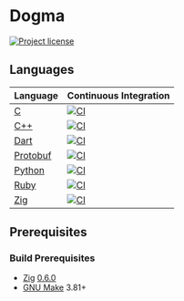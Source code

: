 # Dogma

[![Project license](https://img.shields.io/badge/license-Public%20Domain-blue.svg)](https://unlicense.org)

## Languages

Language        | Continuous Integration
:-------------- | :-------------------------------------------------------------
[C][]           | [![CI](https://github.com/dogmatists/dogma.c/workflows/Continuous%20integration/badge.svg)](https://github.com/dogmatists/dogma.c/actions?query=workflow%3A%22Continuous+integration%22)
[C++][]         | [![CI](https://github.com/dogmatists/dogma.cpp/workflows/Continuous%20integration/badge.svg)](https://github.com/dogmatists/dogma.cpp/actions?query=workflow%3A%22Continuous+integration%22)
[Dart][]        | [![CI](https://github.com/dogmatists/dogma.dart/workflows/Continuous%20integration/badge.svg)](https://github.com/dogmatists/dogma.dart/actions?query=workflow%3A%22Continuous+integration%22)
[Protobuf][]    | [![CI](https://github.com/dogmatists/dogma.pb/workflows/Continuous%20integration/badge.svg)](https://github.com/dogmatists/dogma.pb/actions?query=workflow%3A%22Continuous+integration%22)
[Python][]      | [![CI](https://github.com/dogmatists/dogma.py/workflows/Continuous%20integration/badge.svg)](https://github.com/dogmatists/dogma.py/actions?query=workflow%3A%22Continuous+integration%22)
[Ruby][]        | [![CI](https://github.com/dogmatists/dogma.rb/workflows/Continuous%20integration/badge.svg)](https://github.com/dogmatists/dogma.rb/actions?query=workflow%3A%22Continuous+integration%22)
[Zig][]         | [![CI](https://github.com/dogmatists/dogma.zig/workflows/Continuous%20integration/badge.svg)](https://github.com/dogmatists/dogma.zig/actions?query=workflow%3A%22Continuous+integration%22)

[C]:        https://github.com/dogmatists/dogma.c
[C++]:      https://github.com/dogmatists/dogma.cpp
[Dart]:     https://github.com/dogmatists/dogma.dart
[Protobuf]: https://github.com/dogmatists/dogma.pb
[Python]:   https://github.com/dogmatists/dogma.py
[Ruby]:     https://github.com/dogmatists/dogma.rb
[Zig]:      https://github.com/dogmatists/dogma.zig

## Prerequisites

### Build Prerequisites

- [Zig][] [0.6.0][]
- [GNU Make][] 3.81+

[Zig]:      https://ziglang.org
[0.6.0]:    https://ziglang.org/download/#release-0.6.0
[GNU Make]: https://www.gnu.org/software/make/
